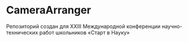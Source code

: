 # CameraArranger
Репозиторий создан для XXIII Международной конференции научно-технических работ школьников «Старт в Науку»

